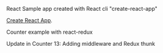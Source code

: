 React Sample app created with React cli "create-react-app"


[Create React App](https://github.com/facebookincubator/create-react-app).

Counter example with react-redux

Update in Counter 13:
Adding middleware and Redux thunk